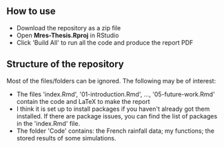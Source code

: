 ## How to use
- Download the repository as a zip file
- Open **Mres-Thesis.Rproj** in RStudio
- Click 'Build All' to run all the code and produce the report PDF

## Structure of the repository

Most of the files/folders can be ignored. The following may be of interest:

- The files 'index.Rmd', '01-introduction.Rmd', ..., '05-future-work.Rmd' contain the code and LaTeX to make the report
- I think it is set up to install packages if you haven't already got them installed. If there are package issues, you can find the list of packages in the 'index.Rmd' file.
- The folder 'Code' contains: the French rainfall data; my functions; the stored results of some simulations.


